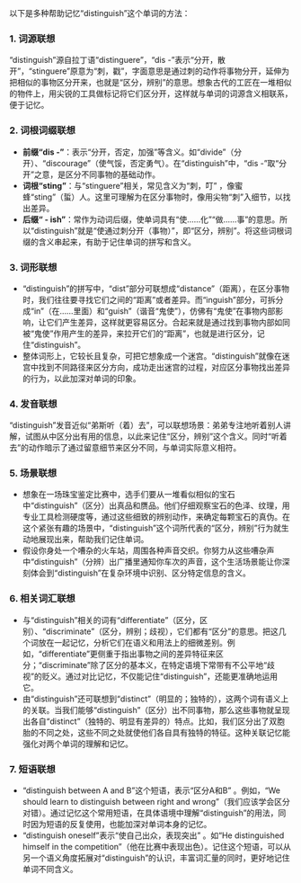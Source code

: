 以下是多种帮助记忆“distinguish”这个单词的方法：

### 1. 词源联想
“distinguish”源自拉丁语“distinguere”，“dis -”表示“分开，散开”，“stinguere”原意为“刺，戳”，字面意思是通过刺的动作将事物分开，延伸为把相似的事物区分开来，也就是“区分，辨别”的意思。想象古代的工匠在一堆相似的物件上，用尖锐的工具做标记将它们区分开，这样就与单词的词源含义相联系，便于记忆。

### 2. 词根词缀联想
 - **前缀“dis -”**：表示“分开，否定，加强”等含义。如“divide”（分开）、“discourage”（使气馁，否定勇气）。在“distinguish”中，“dis -”取“分开”之意，是区分不同事物的基础动作。
 - **词根“sting”**：与“stinguere”相关，常见含义为“刺，叮” ，像蜜蜂“sting”（蜇）人。这里可理解为在区分事物时，像用尖物“刺”入细节，以找出差异。
 - **后缀“ - ish”**：常作为动词后缀，使单词具有“使……化”“做……事”的意思。所以“distinguish”就是“使通过刺分开（事物）”，即“区分，辨别”。将这些词根词缀的含义串起来，有助于记住单词的拼写和含义。

### 3. 词形联想
 - “distinguish”的拼写中，“dist”部分可联想成“distance”（距离），在区分事物时，我们往往要寻找它们之间的“距离”或者差异。而“inguish”部分，可拆分成“in”（在……里面）和“guish”（谐音“鬼使”），仿佛有“鬼使”在事物内部影响，让它们产生差异，这样就更容易区分。合起来就是通过找到事物内部如同被“鬼使”作用产生的差异，来拉开它们的“距离”，也就是进行区分，记住“distinguish”。
 - 整体词形上，它较长且复杂，可把它想象成一个迷宫。“distinguish”就像在迷宫中找到不同路径来区分方向，成功走出迷宫的过程，对应区分事物找出差异的行为，以此加深对单词的印象。

### 4. 发音联想
“distinguish”发音近似“弟斯听（着）去”，可以联想场景：弟弟专注地听着别人讲解，试图从中区分出有用的信息，以此来记住“区分，辨别”这个含义。同时“听着去”的动作暗示了通过留意细节来区分不同，与单词实际意义相符。

### 5. 场景联想
 - 想象在一场珠宝鉴定比赛中，选手们要从一堆看似相似的宝石中“distinguish”（区分）出真品和赝品。他们仔细观察宝石的色泽、纹理，用专业工具检测硬度等，通过这些细致的辨别动作，来确定每颗宝石的真伪。在这个紧张有趣的场景中，“distinguish”这个词所代表的“区分，辨别”行为就生动地展现出来，帮助我们记住单词。
 - 假设你身处一个嘈杂的火车站，周围各种声音交织。你努力从这些嘈杂声中“distinguish”（分辨）出广播里通知你车次的声音，这个生活场景能让你深刻体会到“distinguish”在复杂环境中识别、区分特定信息的含义。

### 6. 相关词汇联想
 - 与“distinguish”相关的词有“differentiate”（区分，区别）、“discriminate”（区分，辨别；歧视），它们都有“区分”的意思。把这几个词放在一起记忆，分析它们在语义和用法上的细微差别。例如，“differentiate”更侧重于指出事物之间的差异特征来区分；“discriminate”除了区分的基本义，在特定语境下常带有不公平地“歧视”的贬义。通过对比记忆，不仅能记住“distinguish”，还能更准确地运用它。
 - 由“distinguish”还可联想到“distinct”（明显的；独特的），这两个词有语义上的关联。当我们能够“distinguish”（区分）出不同事物，那么这些事物就呈现出各自“distinct”（独特的、明显有差异的）特点。比如，我们区分出了双胞胎的不同之处，这些不同之处就使他们各自具有独特的特征。这种关联记忆能强化对两个单词的理解和记忆。

### 7. 短语联想
 - “distinguish between A and B”这个短语，表示“区分A和B” 。例如，“We should learn to distinguish between right and wrong”（我们应该学会区分对错）。通过记忆这个常用短语，在具体语境中理解“distinguish”的用法，同时因为短语的反复使用，也能加深对单词本身的记忆。
 - “distinguish oneself”表示“使自己出众，表现突出” 。如“He distinguished himself in the competition”（他在比赛中表现出色）。记住这个短语，可以从另一个语义角度拓展对“distinguish”的认识，丰富词汇量的同时，更好地记住单词不同含义。 